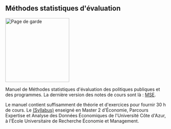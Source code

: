## Méthodes statistiques d'évaluation

<img src="http://www.evens-salies.com/pagedegarde.png" alt="Page de garde" width="200">

Manuel de Méthodes statistiques d'évaluation des politiques publiques et des programmes. La dernière version des notes de cours sont là : [MSE](http://www.evens-salies.com/2024_MSE.pdf). 

Le manuel contient suffisamment de théorie et d'exercices pour fournir 30 h de cours. Le [(Syllabus)](https://syllabus.univ-cotedazur.fr/fr/course-info/bbd08666-ad1e-41ff-a8c3-db6bd155e4a6/view/light) enseigné en Master 2 d'&Eacute;conomie, Parcours Expertise et Analyse des Données &Eacute;conomiques de l'Université Côte d'Azur, à l'&Eacute;cole Universitaire de Recherche &Eacute;conomie et Management.
